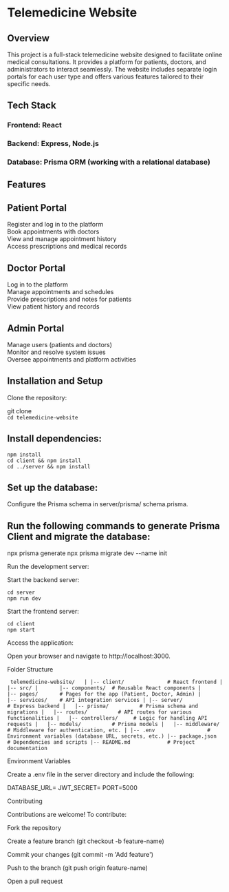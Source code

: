 # Telemedicine Website

## Overview

This project is a full-stack telemedicine website designed to facilitate online medical consultations. It provides a platform for patients, doctors, and administrators to interact seamlessly. The website includes separate login portals for each user type and offers various features tailored to their specific needs.

## Tech Stack

### Frontend: React

### Backend: Express, Node.js

### Database: Prisma ORM (working with a relational database)

## Features

## Patient Portal

Register and log in to the platform  
Book appointments with doctors  
View and manage appointment history  
Access prescriptions and medical records

## Doctor Portal

Log in to the platform  
Manage appointments and schedules  
Provide prescriptions and notes for patients  
View patient history and records

## Admin Portal

Manage users (patients and doctors)  
Monitor and resolve system issues  
Oversee appointments and platform activities

## Installation and Setup

Clone the repository:

git clone <repository-url>  
`cd telemedicine-website`

## Install dependencies:

`npm install `  
`cd client && npm install `  
`cd ../server && npm install`

## Set up the database:

Configure the Prisma schema in server/prisma/ schema.prisma.

## Run the following commands to generate Prisma Client and migrate the database:

npx prisma generate
npx prisma migrate dev --name init

Run the development server:

Start the backend server:

`cd server   `  
`npm run dev`

Start the frontend server:

`cd client`  
`npm start`

Access the application:

Open your browser and navigate to http://localhost:3000.

Folder Structure

` telemedicine-website/  
|
|-- client/              # React frontend
|   |-- src/
|       |-- components/  # Reusable React components
|       |-- pages/       # Pages for the app (Patient, Doctor, Admin)
|       |-- services/    # API integration services
|
|-- server/              # Express backend
|   |-- prisma/          # Prisma schema and migrations
|   |-- routes/          # API routes for various functionalities
|   |-- controllers/     # Logic for handling API requests
|   |-- models/          # Prisma models
|   |-- middleware/      # Middleware for authentication, etc.
|
|-- .env                 # Environment variables (database URL, secrets, etc.)
|-- package.json         # Dependencies and scripts
|-- README.md            # Project documentation`

Environment Variables

Create a .env file in the server directory and include the following:

DATABASE_URL=<your-database-url>
JWT_SECRET=<your-jwt-secret>
PORT=5000

Contributing

Contributions are welcome! To contribute:

Fork the repository

Create a feature branch (git checkout -b feature-name)

Commit your changes (git commit -m 'Add feature')

Push to the branch (git push origin feature-name)

Open a pull request
